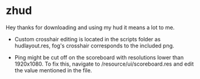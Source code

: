 # zhud

Hey thanks for downloading and using my hud it means a lot to me.

- Custom crosshair editing is located in the scripts folder as hudlayout.res, fog's crosshair corresponds to the included png.

- Ping might be cut off on the scoreboard with resolutions lower than 1920x1080. To fix this, navigate to /resource/ui/scoreboard.res and edit the value mentioned in the file.
